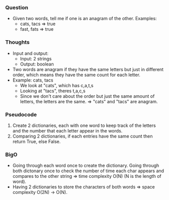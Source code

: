 ### Question
- Given two words, tell me if one is an anagram of the other. Examples: 
    - cats, tacs => true
    - fast, fats => true

### Thoughts
- Input and output:
    - Input: 2 strings
    - Output: boolean
- Two words are anagram if they have the same letters but just in different order, which means they have the same count for each letter.
- Example: cats, tacs
    - We look at "cats", which has c,a,t,s
    - Looking at "tacs", theres t,a,c,s
    - Since we don't care about the order but just the same amount of letters, the letters are the same.
    => "cats" and "tacs" are anagram.

### Pseudocode
1. Create 2 dictionaries, each with one word to keep track of the letters and the number that each letter appear in the words.
2. Comparing 2 dictionaries, if each entries have the same count then return True, else False.

### BigO
- Going through each word once to create the dictionary. Going through both dictonary once to check the number of time each char appears and compares to the other string => time complexity O(N) (N is the length of word).
- Having 2 dictionaries to store the characters of both words => space complexity O(2N) -> O(N).